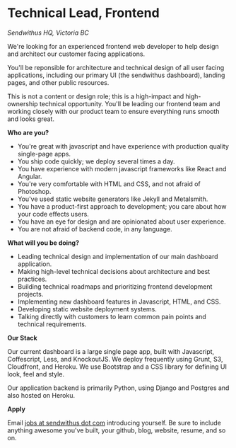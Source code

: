 # Technical Lead, Frontend

_Sendwithus HQ, Victoria BC_

We're looking for an experienced frontend web developer to help design and architect our customer facing applications. 

You'll be reponsible for architecture and technical design of all user facing applications, including our primary UI (the sendwithus dashboard), landing pages, and other public resources.

This is not a content or design role; this is a high-impact and high-ownership technical opportunity. You'll be leading our frontend team and working closely with our product team to ensure everything runs smooth and looks great.


__Who are you?__

* You're great with javascript and have experience with production quality single-page apps.
* You ship code quickly; we deploy several times a day.
* You have experience with modern javascript frameworks like React and Angular.
* You're very comfortable with HTML and CSS, and not afraid of Photoshop.
* You've used static website generators like Jekyll and Metalsmith.
* You have a product-first approach to development; you care about how your code effects users.
* You have an eye for design and are opinionated about user experience.
* You are not afraid of backend code, in any language.


__What will you be doing?__

* Leading technical design and implementation of our main dashboard application.
* Making high-level technical decisions about architecture and best practices.
* Building technical roadmaps and prioritizing frontend development projects.
* Implementing new dashboard features in Javascript, HTML, and CSS.
* Developing static website deployment systems. 
* Talking directly with customers to learn common pain points and technical requirements.



__Our Stack__

Our current dashboard is a large single page app, built with Javascript, Coffescript, Less, and KnockoutJS. We deploy frequently using Grunt, S3, Cloudfront, and Heroku. We use Bootstrap and a CSS library for defining UI look, feel and style.

Our application backend is primarily Python, using Django and Postgres and also hosted on Heroku.


__Apply__

Email [jobs at sendwithus dot com](mailto:jobs@sendwithus.com) introducing yourself. Be sure to include anything awesome you've built, your github, blog, website, resume, and so on.
